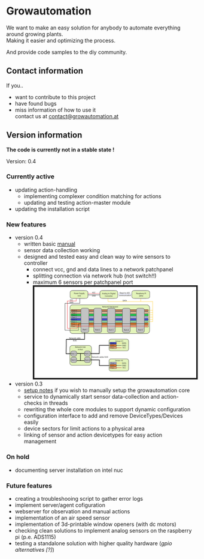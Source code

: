 # Growautomation
We want to make an easy solution for anybody to automate everything around growing plants. <br />
Making it easier and optimizing the process.

And provide code samples to the diy community.

## Contact information
If you..
- want to contribute to this project
- have found bugs
- miss information of how to use it 
<br> contact us at contact@growautomation.at
## Version information

__The code is currently not in a stable state !__

Version: 0.4

### Currently active
- updating action-handling
  - implementing complexer condition matching for actions
  - updating and testing action-master module
- updating the installation script

### New features
- version 0.4
    - written basic [manual](https://github.com/growautomation-at/controller/blob/master/manual/agent/manual.md)
    - sensor data collection working
    - designed and tested easy and clean way to wire sensors to controller
      - connect vcc, gnd and data lines to a network patchpanel
      - splitting connection via network hub (not switch!!)
      - maximum 6 sensors per patchpanel port
      <br> <img src="https://github.com/growautomation-at/controller/blob/master/manual/hardware/cable-management.png" float="middle" border="4" alt="cable management topology">
- version 0.3
    - [setup notes](https://github.com/growautomation-at/controller/blob/master/setup/setup_notes.txt) if you wish to manually setup the growautomation core
    - service to dynamically start sensor data-collection and action-checks in threads
    - rewriting the whole core modules to support dynamic configuration
    - configuration interface to add and remove DeviceTypes/Devices easily
    - device sectors for limit actions to a physical area
    - linking of sensor and action devicetypes for easy action management

### On hold 
- documenting server installation on intel nuc

### Future features
- creating a troubleshooing script to gather error logs
- implement server/agent cofiguration
- webserver for observation and manual actions
- implementation of an air speed sensor
- implementation of 3d-printable window openers (with dc motors)
- checking clean solutions to implement analog sensors on the raspberry pi (p.e. ADS1115)
- testing a standalone solution with higher quality hardware (_gpio alternatives [?]_)
  